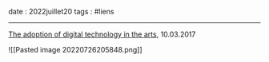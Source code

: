 date : 2022juillet20
tags : #liens

---------

[The adoption of digital technology in the arts](https://media.nesta.org.uk/documents/difaw_gmv_e.pdf), 10.03.2017

![[Pasted image 20220726205848.png]]



